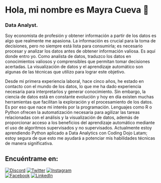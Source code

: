 # Hola, mi nombre es Mayra Cueva 👋
### Data Analyst.

Soy economista de profesión y obtener información a partir de los datos es algo que realmente me apasiona. La información es crucial para la toma de decisiones, pero no siempre está lista para consumirla; es necesario procesar y analizar los datos antes de obtener información valiosa. Es aquí donde entro yo. Como analista de datos, traduzco los datos en conocimientos valiosos y comprensibles que permitan tomar decisiones acertadas. La visualización de datos y el aprendizaje automático son algunas de las técnicas que utilizo para lograr este objetivo. 

Desde mi primera experiencia laboral, hace cinco años, he estado en contacto con el mundo de los datos, lo que me ha dado experiencia necesaria para interpretarlos y generar conocimiento. Sin embargo, la ciencia de datos está en constante evolución y hoy en día existen muchas herramientas que facilitan la exploración y el procesamiento de los datos. Es por eso que nace mi interés por la programación. Lenguajes como R o Python ofrecen la automatización necesaria para agilizar las tareas relacionadas con el análisis y la visualización de datos, además de proporcionar acceso a los beneficios del aprendizaje automático mediante el uso de algoritmos supervisados y no supervisados. Actualmente estoy aprendiendo Python aplicado a Data Analytics con Coding Dojo Latam; estoy segura de que esto me ayudará a potenciar mis habilidades técnicas de manera significativa.

## Encuéntrame en:

[![Discord](https://img.shields.io/badge/Discord-mayracueva-5865F2?style=for-the-badge&logo=discord&logoColor=white&labelColor=101010)](https://discord.gg/NaqyXVads7)
[![Twitter](https://img.shields.io/badge/Twitter-@Mayracs7-1DA1F2?style=for-the-badge&logo=twitter&logoColor=white&labelColor=101010)](https://twitter.com/Mayracs7)
[![Instagram](https://img.shields.io/badge/Instagram-@mayracs7-E4405F?style=for-the-badge&logo=instagram&logoColor=white&labelColor=101010)](https://www.instagram.com/mayracs7/)
</br>
[![Facebook](https://img.shields.io/badge/Facebook-@mayra.cuevasaavedra-1877F2?style=for-the-badge&logo=facebook&logoColor=white&labelColor=101010)](https://www.facebook.com/mayra.cuevasaavedra/)
[![LinkedIn](https://img.shields.io/badge/LinkedIn-Mayra_Esther_Cueva_Saavedra-0077B5?style=for-the-badge&logo=linkedin&logoColor=white&labelColor=101010)](https://www.linkedin.com/in/mayra-esther-cueva-saavedra-a33634296/)
